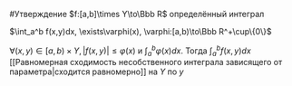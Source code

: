  #Утверждение 
 $f:[a,b]\times Y\to\Bbb R$ определённый интеграл

$\int_a^b f(x,y)dx, \exists\varphi(x), \varphi:[a,b)\to\Bbb R^+\cup\{0\}$

$\forall(x,y)\in[a,b)\times Y, |f(x,y)|\leq\varphi(x)$ и $\int_a^b\varphi(x)dx$. Тогда $\int_a^b f(x,y)dx$ [[Равномерная сходимость несобственного интеграла зависящего от параметра|сходится  равномерно]] на $Y$ по $y$